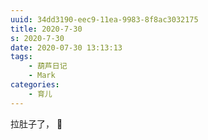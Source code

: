 ```yaml
---
uuid: 34dd3190-eec9-11ea-9983-8f8ac3032175
title: 2020-7-30
s: 2020-7-30
date: 2020-07-30 13:13:13
tags:
	- 葫芦日记
	- Mark
categories:
	- 育儿
---
```


拉肚子了， 💩
